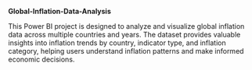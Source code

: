 **Global-Inflation-Data-Analysis**

This Power BI project is designed to analyze and visualize global inflation data across multiple countries and years. The dataset provides valuable insights into inflation trends by country, indicator type, and inflation category, helping users understand inflation patterns and make informed economic decisions.
